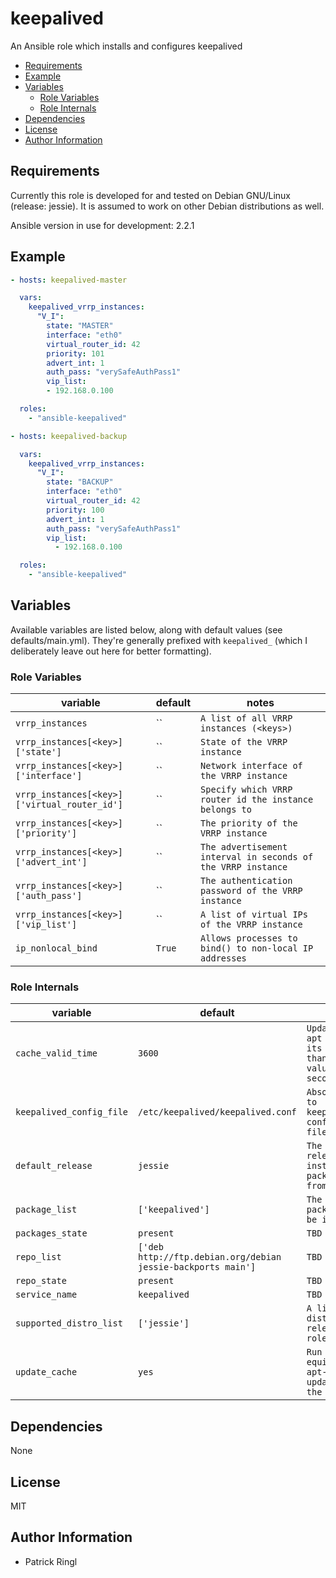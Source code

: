 # keepalived

An Ansible role which installs and configures keepalived

<!-- toc -->

- [Requirements](#requirements)
- [Example](#example)
- [Variables](#variables)
  * [Role Variables](#role-variables)
  * [Role Internals](#role-internals)
- [Dependencies](#dependencies)
- [License](#license)
- [Author Information](#author-information)

<!-- tocstop -->

## Requirements

Currently this role is developed for and tested on Debian GNU/Linux (release: jessie). It is assumed to work on other Debian distributions as well.

Ansible version in use for development: 2.2.1

## Example

```yaml
- hosts: keepalived-master

  vars:
    keepalived_vrrp_instances:
      "V_I":
        state: "MASTER"
        interface: "eth0"
        virtual_router_id: 42
        priority: 101
        advert_int: 1
        auth_pass: "verySafeAuthPass1"
        vip_list:
        - 192.168.0.100

  roles: 
    - "ansible-keepalived"
```

```yaml
- hosts: keepalived-backup

  vars:
    keepalived_vrrp_instances:
      "V_I":
        state: "BACKUP"
        interface: "eth0"
        virtual_router_id: 42
        priority: 100
        advert_int: 1
        auth_pass: "verySafeAuthPass1"
        vip_list:
          - 192.168.0.100

  roles: 
    - "ansible-keepalived"
```

## Variables

Available variables are listed below, along with default values (see defaults/main.yml). They're generally prefixed with `keepalived_` (which I deliberately leave out here for better formatting).

### Role Variables

variable | default | notes
-------- | ------- | -----
`vrrp_instances` | `` | `A list of all VRRP instances (<keys>)`
`vrrp_instances[<key>]['state']` | `` | `State of the VRRP instance`
`vrrp_instances[<key>]['interface']` | `` | `Network interface of the VRRP instance`
`vrrp_instances[<key>]['virtual_router_id']` | `` | `Specify which VRRP router id the instance belongs to`
`vrrp_instances[<key>]['priority']` | `` | `The priority of the VRRP instance`
`vrrp_instances[<key>]['advert_int']` | `` | `The advertisement interval in seconds of the VRRP instance`
`vrrp_instances[<key>]['auth_pass']` | `` | `The authentication password of the VRRP instance`
`vrrp_instances[<key>]['vip_list']` | `` | `A list of virtual IPs of the VRRP instance`
`ip_nonlocal_bind` | `True` | `Allows processes to bind() to non-local IP addresses`

### Role Internals

variable | default | notes
-------- | ------- | -----
`cache_valid_time` | `3600` | `Update the apt cache if its older than the set value (in seconds)`
`keepalived_config_file` | `/etc/keepalived/keepalived.conf` | `Absolute path to keepalived's configuration file`
`default_release` | `jessie` | `The default release to install packages from.`
`package_list` | `['keepalived']` | `The list of packages to be installed`
`packages_state` | `present` | `TBD`
`repo_list` | `['deb http://ftp.debian.org/debian jessie-backports main']` | `TBD`
`repo_state` | `present` | `TBD`
`service_name` | `keepalived` | `TBD`
`supported_distro_list` | `['jessie']` | `A list of distribution releases this role supports`
`update_cache` | `yes` | `Run the equivalent of apt-get update before the operation`

## Dependencies

None

## License

MIT

## Author Information

* Patrick Ringl
